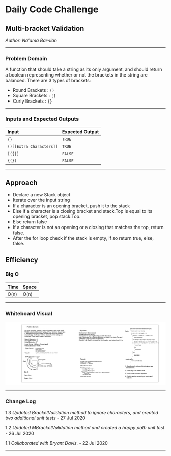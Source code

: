 # Daily Code Challenge

## Multi-bracket Validation
*Author: Na'ama Bar-Ilan*

---

### Problem Domain


A function that should take a string as its only argument, and should return a boolean representing whether or not the brackets in the string are balanced. There are 3 types of brackets:

* Round Brackets : `()`
* Square Brackets : `[]`
* Curly Brackets : `{}`

---

### Inputs and Expected Outputs

| Input | Expected Output |
| :----------- | :----------- |
| `{}` | `TRUE` |
| `()[[Extra Characters]]` | `TRUE` |
| `[({}]` | `FALSE` |
| `{(})` | `FALSE` |


---

## Approach

* Declare a new Stack object
* Iterate over the input string
* If a character is an opening bracket, push it to the stack
* Else if a character is a closing bracket and stack.Top is equal to its opening bracket, pop stack.Top.
* Else return false
* If a character is not an opening or a closing that matches the top, return false.
* After the for loop check if the stack is empty, if so return true, else, false.

## Efficiency


### Big O


| Time | Space |
| :----------- | :----------- |
| O(n) | O(n) |


---


### Whiteboard Visual

![Image 1](https://github.com/NaamaBarIlan/data-structures-and-algorithms/blob/master/Assets/CodeChallenge13.png)


---

### Change Log

1.3 *Updated BracketValidation method to ignore characters, and created two additional unit tests* - 27 Jul 2020

1.2 *Updated MBracketValidation method and created a happy path unit test* - 26 Jul 2020

1.1 *Collaborated with Bryant Davis.* - 22 Jul 2020  

---
